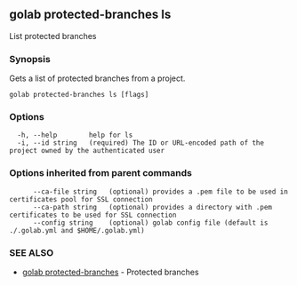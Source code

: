 ## golab protected-branches ls

List protected branches

### Synopsis


Gets a list of protected branches from a project.

```
golab protected-branches ls [flags]
```

### Options

```
  -h, --help        help for ls
  -i, --id string   (required) The ID or URL-encoded path of the project owned by the authenticated user
```

### Options inherited from parent commands

```
      --ca-file string   (optional) provides a .pem file to be used in certificates pool for SSL connection
      --ca-path string   (optional) provides a directory with .pem certificates to be used for SSL connection
      --config string    (optional) golab config file (default is ./.golab.yml and $HOME/.golab.yml)
```

### SEE ALSO
* [golab protected-branches](golab_protected-branches.md)	 - Protected branches

